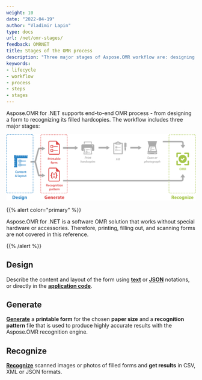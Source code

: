 ```yaml
---
weight: 10
date: "2022-04-19"
author: "Vladimir Lapin"
type: docs
url: /net/omr-stages/
feedback: OMRNET
title: Stages of the OMR process
description: "Three major stages of Aspose.OMR workflow are: designing the content and layout, generating a printable form and recognition pattern, and performing optical mark recognition (OMR)."
keywords:
- lifecycle
- workflow
- process
- steps
- stages
---
```


Aspose.OMR for .NET supports end-to-end OMR process - from designing a form to recognizing its filled hardcopies. The workflow includes three major stages:

![Stages of the OMR process](omr-stages.png)

{{% alert color="primary" %}} 

Aspose.OMR for .NET is a software OMR solution that works without special hardware or accessories. Therefore, printing, filling out, and scanning forms are not covered in this reference.

{{% /alert %}}

## Design

Describe the content and layout of the form using [**text**](/omr/net/txt-markup/) or [**JSON**](/omr/net/json-markup/) notations, or directly in the [**application code**](/omr/net/programmatic-layout/).

## Generate

[**Generate**](/omr/net/generate-template/) a **printable form** for the chosen **paper size** and a **recognition pattern** file that is used to produce highly accurate results with the Aspose.OMR recognition engine.

## Recognize

[**Recognize**](http://10.0.0.203:1313/omr/net/recognition/) scanned images or photos of filled forms and **get results** in CSV, XML or JSON formats.

